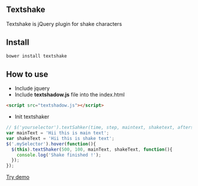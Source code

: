 ## Textshake

Textshake is jQuery plugin for shake characters 

## Install

```sh
bower install textshake
```

## How to use
* Include jquery 
* Include **textshadow.js** file into the index.html
```html
<script src="textshadow.js"></script> 
```
* Init textshaker
```js
// $('yourselector').textSahker(time, step, maintext, shaketext, aftershakefinishedfunction);
var mainText = 'Hii this is main text';
var shakeText = 'Hii this is shake text';
$('.mySelector').hover(function(){
  $(this).textShaker(500, 100, mainText, shakeText, function(){
    console.log('Shake finished !');
  });
});
```

<a target="_blank" href="http://codepen.io/Hastalavistababy/pen/NAvaqo">Try demo</a>

